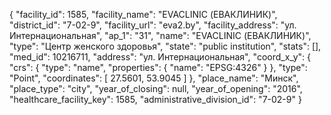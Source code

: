 {
    "facility_id": 1585,
    "facility_name": "EVACLINIC (ЕВАКЛИНИК)",
    "district_id": "7-02-9",
    "facility_url": "eva2.by",
    "facility_address": "ул. Интернациональная",
    "ap_1": "31",
    "name": "EVACLINIC (ЕВАКЛИНИК)",
    "type": "Центр женского здоровья",
    "state": "public institution",
    "stats": [],
    "med_id": 10216711,
    "address": "ул. Интернациональная",
    "coord_x_y": {
        "crs": {
            "type": "name",
            "properties": {
                "name": "EPSG:4326"
            }
        },
        "type": "Point",
        "coordinates": [
            27.5601,
            53.9045
        ]
    },
    "place_name": "Минск",
    "place_type": "city",
    "year_of_closing": null,
    "year_of_opening": "2016",
    "healthcare_facility_key": 1585,
    "administrative_division_id": "7-02-9"
}